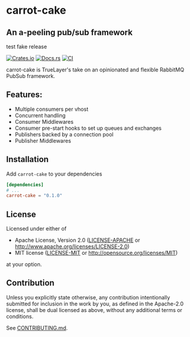 # carrot-cake
## An a-peeling pub/sub framework

test fake release

[![Crates.io](https://img.shields.io/crates/v/carrot-cake.svg)](https://crates.io/crates/carrot-cake)
[![Docs.rs](https://docs.rs/carrot-cake/badge.svg)](https://docs.rs/carrot-cake)
[![CI](https://github.com/truelayer/carrot-cake/workflows/CI/badge.svg)](https://github.com/truelayer/carrot-cake/actions)

carrot-cake is TrueLayer's take on an opinionated and flexible RabbitMQ PubSub framework.

## Features:

* Multiple consumers per vhost
* Concurrent handling
* Consumer Middlewares
* Consumer pre-start hooks to set up queues and exchanges
* Publishers backed by a connection pool
* Publisher Middlewares

## Installation

Add `carrot-cake` to your dependencies

```toml
[dependencies]
# ...
carrot-cake = "0.1.0"
```

## License

Licensed under either of

 * Apache License, Version 2.0
   ([LICENSE-APACHE](LICENSE-APACHE) or http://www.apache.org/licenses/LICENSE-2.0)
 * MIT license
   ([LICENSE-MIT](LICENSE-MIT) or http://opensource.org/licenses/MIT)

at your option.

## Contribution

Unless you explicitly state otherwise, any contribution intentionally submitted
for inclusion in the work by you, as defined in the Apache-2.0 license, shall be
dual licensed as above, without any additional terms or conditions.

See [CONTRIBUTING.md](CONTRIBUTING.md).
